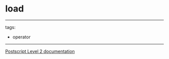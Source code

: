 # load

---
tags:

- operator

---

[Postscript Level 2 documentation](https://hepunx.rl.ac.uk/~adye/psdocs/ref/PSL2l.html#load)
